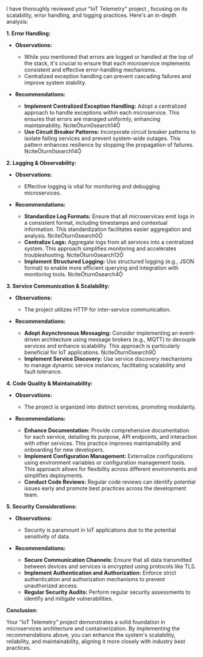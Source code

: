I have thoroughly reviewed your "IoT Telemetry" project , focusing on its scalability, error handling, and logging practices. Here's an in-depth analysis:

**1. Error Handling:**

   - **Observations:**
     - While you mentioned that errors are logged or handled at the top of the stack, it's crucial to ensure that each microservice implements consistent and effective error-handling mechanisms.
     - Centralized exception handling can prevent cascading failures and improve system stability.

   - **Recommendations:**
     - **Implement Centralized Exception Handling:** Adopt a centralized approach to handle exceptions within each microservice. This ensures that errors are managed uniformly, enhancing maintainability. citeturn0search14
     - **Use Circuit Breaker Patterns:** Incorporate circuit breaker patterns to isolate failing services and prevent system-wide outages. This pattern enhances resilience by stopping the propagation of failures. citeturn0search14

**2. Logging & Observability:**

   - **Observations:**
     - Effective logging is vital for monitoring and debugging microservices.

   - **Recommendations:**
     - **Standardize Log Formats:** Ensure that all microservices emit logs in a consistent format, including timestamps and contextual information. This standardization facilitates easier aggregation and analysis. citeturn0search0
     - **Centralize Logs:** Aggregate logs from all services into a centralized system. This approach simplifies monitoring and accelerates troubleshooting. citeturn0search12
     - **Implement Structured Logging:** Use structured logging (e.g., JSON format) to enable more efficient querying and integration with monitoring tools. citeturn0search4

**3. Service Communication & Scalability:**

   - **Observations:**
     - The project utilizes HTTP for inter-service communication.

   - **Recommendations:**
     - **Adopt Asynchronous Messaging:** Consider implementing an event-driven architecture using message brokers (e.g., MQTT) to decouple services and enhance scalability. This approach is particularly beneficial for IoT applications. citeturn0search9
     - **Implement Service Discovery:** Use service discovery mechanisms to manage dynamic service instances, facilitating scalability and fault tolerance.

**4. Code Quality & Maintainability:**

   - **Observations:**
     - The project is organized into distinct services, promoting modularity.

   - **Recommendations:**
     - **Enhance Documentation:** Provide comprehensive documentation for each service, detailing its purpose, API endpoints, and interaction with other services. This practice improves maintainability and onboarding for new developers.
     - **Implement Configuration Management:** Externalize configurations using environment variables or configuration management tools. This approach allows for flexibility across different environments and simplifies deployments.
     - **Conduct Code Reviews:** Regular code reviews can identify potential issues early and promote best practices across the development team.

**5. Security Considerations:**

   - **Observations:**
     - Security is paramount in IoT applications due to the potential sensitivity of data.

   - **Recommendations:**
     - **Secure Communication Channels:** Ensure that all data transmitted between devices and services is encrypted using protocols like TLS.
     - **Implement Authentication and Authorization:** Enforce strict authentication and authorization mechanisms to prevent unauthorized access.
     - **Regular Security Audits:** Perform regular security assessments to identify and mitigate vulnerabilities.

**Conclusion:**

Your "IoT Telemetry" project demonstrates a solid foundation in microservices architecture and containerization. By implementing the recommendations above, you can enhance the system's scalability, reliability, and maintainability, aligning it more closely with industry best practices. 